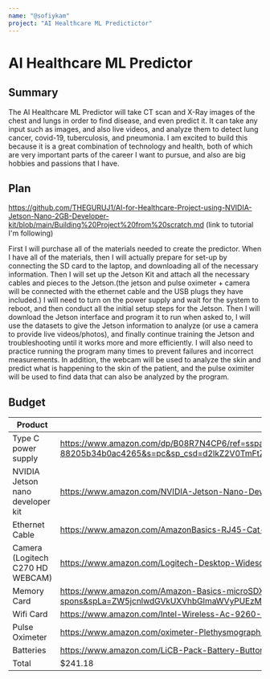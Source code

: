 ```yaml
---
name: "@sofiykam"
project: "AI Healthcare ML Predictictor"
---
```


# AI Healthcare ML Predictor

## Summary 

The AI Healthcare ML Predictor will take CT scan and X-Ray images of the chest and lungs in order to find disease, 
and even predict it. It can take any input such as images, and also live videos, and analyze them to detect lung cancer, 
covid-19, tuberculosis, and pneumonia. I am excited to build this because it is a great combination of technology and health, 
both of which are very important parts of the career I want to pursue, and also are big hobbies and passions that I have. 


## Plan

https://github.com/THEGURUJ1/AI-for-Healthcare-Project-using-NVIDIA-Jetson-Nano-2GB-Developer-kit/blob/main/Building%20Project%20from%20scratch.md
(link to tutorial I'm following)

First I will purchase all of the materials needed to create the predictor. 
When I have all of the materials, then I will actually prepare for set-up by connecting the SD card to the laptop, 
and downloading all of the necessary information. Then I will set up the Jetson Kit and attach all the necessary 
cables and pieces to the Jetson.(the jetson and pulse oximeter + camera will be connected with the ethernet cable and the USB plugs they have included.)
I will need to turn on the power supply and wait for the system to reboot, and then conduct 
all the initial setup steps for the Jetson. Then I will download the Jetson interface and program it to run when asked to, 
I will use the datasets to give the Jetson information to analyze (or use a camera to provide live videos/photos), 
and finally continue training the Jetson and troubleshooting until it works more and more efficiently. I will 
also need to practice running the program many times to prevent failures and incorrect measurements. In addition, the webcam 
will be used to analyze the skin and predict what is happening to the skin of the patient, 
and the pulse oximiter will be used to find data that can also be analyzed by the program. 

## Budget

| Product         | Supplier/Link                         | Cost   |
| --------------- | ------------------------------------- | ------ |
| Type C power supply   | https://www.amazon.com/dp/B08R7N4CP6/ref=sspa_dk_detail_3psc=1&pd_rd_i=B08R7N4CP6&pd_rd_w=MF4j6&contentid=amzn1.sym.dd2c6db76626-466d-bf04-9570e69a7df0&pf_rd_p=dd2c6db7-6626-466d-bf04-9570e69a7df0&pf_rd_r=N1XSQFM38F0KSV7X9CQ7&pd_rd_wg=x2yBP&pd_rd_r=27a3942d-ac16-4539-88205b34b0ac4265&s=pc&sp_csd=d2lkZ2V0TmFtZT1zcF9kZXRhaWxfdGhlbWF0aWM&spLa=ZW5jcnlwdGVkUXVhbGlmaWVyPUEyRjNTN1pENDc1UDRJJmVuY3J5cHRlZElkPUEwMTA3OTA5MjJOQ01QRUNTQk45RyZlbmNyeXB0ZWRBZElkPUEwMjg0MjM4MVY3TjJMNlA4V1NIQSZ3aWRnZXROYW1lPXNwX2RldGFpbF90aGVtYXRpYyZhY3Rpb249Y2xpY2tSZWRpcmVjdCZkb05vdExvZ0NsaWNrPXRydWU | $8.59  |
| NVIDIA Jetson nano developer kit | https://www.amazon.com/NVIDIA-Jetson-Nano-Developer-945-13450-0000-100/dp/B084DSDDLT/ref=sr_1_2crid=35M189S5Q9LT3&keywords=nvidia+jetson+nano+developer+kit+2gb&qid=1672350344&sprefix=nvidia+jetson+nano+developer+kit+2gb%2Caps%2C133&sr=8-2  | $149.00 |
| Ethernet Cable |https://www.amazon.com/AmazonBasics-RJ45-Cat-6-Ethernet-Patch-Cable-25-Feet-7-6-Meters/dp/B00N2VIWPY/ref=sr_1_3?crid=3G4N4R2JV0HAO&keywords=ethernet%2Bcable&qid=1672351370&sprefix=ethernet%2Bcable%2Caps%2C109&sr=8-3&th=1| $6.50|
| Camera (Logitech C270 HD WEBCAM) | https://www.amazon.com/Logitech-Desktop-Widescreen-Calling-Recording/dp/B004FHO5Y6/ref=sr_1_1?crid=29DTQJIO6B0YV&keywords=Camera%2B(Logitech%2BC270%2BHD%2BWEBCAM)&qid=1672351499&sprefix=camera%2Blogitech%2Bc270%2Bhd%2Bwebcam%2B%2Caps%2C103&sr=8-1&th=1| $24.99|
| Memory Card | https://www.amazon.com/Amazon-Basics-microSDXC-Memory-Adapter/dp/B08TJRVWV1/ref=sr_1_1_sspa?crid=FUSLKI6K20T7&keywords=memory%2Bcard&qid=1672351539&sprefix=memory%2Bcard%2Caps%2C113&sr=8-1-spons&spLa=ZW5jcnlwdGVkUXVhbGlmaWVyPUEzM1lOMklNUUxVRTBaJmVuY3J5cHRlZElkPUEwMjY2NDQxNFlBSU5VWllRQVhJJmVuY3J5cHRlZEFkSWQ9QTA2Njg3NDYzM1dDMk5KQ0QyMEJZJndpZGdldE5hbWU9c3BfYXRmJmFjdGlvbj1jbGlja1JlZGlyZWN0JmRvTm90TG9nQ2xpY2s9dHJ1ZQ&th=1| $13.77|
|Wifi Card| https://www.amazon.com/Intel-Wireless-Ac-9260-2230-Gigabit/dp/B079QH5KW1/ref=sr_1_3?crid=2A4SQN5GIWXPM&keywords=wifi+card+intel+9260&qid=1672425982&sprefix=wifi+card+intel+9260%2Caps%2C125&sr=8-3| $13.35|
|Pulse Oximeter| https://www.amazon.com/oximeter-Plethysmograph-Perfusion-portable-included/dp/B09XBC9MN3/ref=sr_1_24?keywords=pulse+oximeter+finger&qid=1672426825&sr=8-24| $19.99|
|Batteries| https://www.amazon.com/LiCB-Pack-Battery-Button-Batteries/dp/B085TBTNMC/ref=sr_1_5?crid=2XYF461OJBIUV&keywords=batteries&qid=1672427096&refinements=p_36%3A-600&rnid=386636011&sprefix=batterie%2Caps%2C121&sr=8-5&th=1| $4.99|
| Total | $241.18 |
